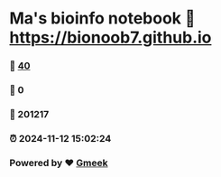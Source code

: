 # Ma's bioinfo notebook :link: https://bionoob7.github.io 
### :page_facing_up: [40](https://bionoob7.github.io/tag.html) 
### :speech_balloon: 0 
### :hibiscus: 201217 
### :alarm_clock: 2024-11-12 15:02:24 
### Powered by :heart: [Gmeek](https://github.com/Meekdai/Gmeek)
